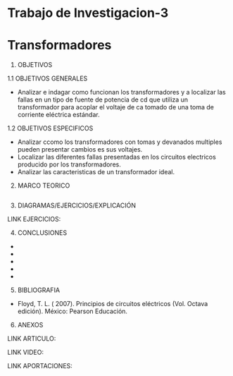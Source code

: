 # Trabajo de Investigacion-3
# Transformadores

1. OBJETIVOS

1.1 OBJETIVOS GENERALES

* Analizar e indagar como funcionan los transformadores y a localizar las fallas en un tipo de fuente de potencia de cd que utiliza un transformador para acoplar el voltaje de ca tomado de una toma de corriente eléctrica estándar.

1.2 OBJETIVOS ESPECIFICOS

* Analizar ccomo los transformadores con tomas y devanados multiples pueden presentar cambios es sus voltajes.
* Localizar las diferentes fallas presentadas en los circuitos electricos producido por los transformadores.
* Analizar las caracteristicas de un transformador ideal.

2. MARCO TEORICO

![]()

3. DIAGRAMAS/EJERCICIOS/EXPLICACIÓN

LINK EJERCICIOS: 

4. CONCLUSIONES

* 
* 
* 
* 
* 

5. BIBLIOGRAFIA

* Floyd, T. L. ( 2007). Principios de circuitos eléctricos (Vol. Octava edición). México: Pearson Educación.

6. ANEXOS

LINK ARTICULO: 

LINK VIDEO: 

LINK APORTACIONES: 
